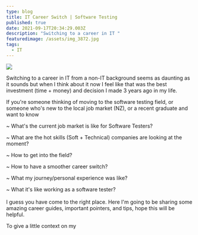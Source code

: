 ```yaml
---
type: blog
title: IT Career Switch | Software Testing
published: true
date: 2021-09-17T20:34:29.003Z
description: "Switching to a career in IT "
featuredimage: /assets/img_3872.jpg
tags:
  - IT
---
```



![](/assets/img_3875.jpg)

Switching to a career in IT from a non-IT background seems as daunting as it sounds but when I think about it now I feel like that was the best investment (time + money) and decision I made 3 years ago in my life.

If you're someone thinking of moving to the software testing field, or someone who's new to the local job market (NZ), or a recent graduate and want to know 

~ What's the current job market is like for Software Testers?

~ What are the hot skills (Soft + Technical) companies are looking at the moment?  

~ How to get into the field?

~ How to have a smoother career switch? 

~ What my journey/personal experience was like?

~ What it's like working as a software tester?\
\
I guess you have come to the right place. Here I'm going to be sharing some amazing career guides, important pointers, and tips, hope this will be helpful. 

To give a little context on my